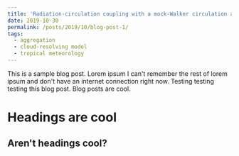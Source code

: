 ```yaml
---
title: 'Radiation-circulation coupling with a mock-Walker circulation and interactive SST'
date: 2019-10-30
permalink: /posts/2019/10/blog-post-1/
tags:
  - aggregation
  - cloud-resolving model
  - tropical meteorology
---
```


This is a sample blog post. Lorem ipsum I can't remember the rest of lorem ipsum and don't have an internet connection right now. Testing testing testing this blog post. Blog posts are cool.

Headings are cool
======

Aren't headings cool?
------
